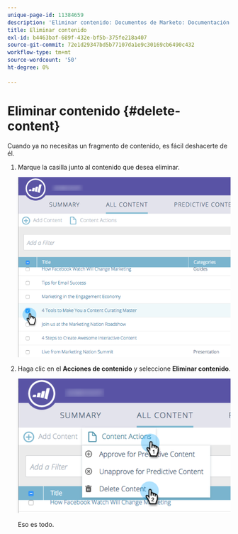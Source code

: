 ```yaml
---
unique-page-id: 11384659
description: 'Eliminar contenido: Documentos de Marketo: Documentación del producto'
title: Eliminar contenido
exl-id: b4463baf-689f-432e-bf5b-375fe218a407
source-git-commit: 72e1d29347bd5b77107da1e9c30169cb6490c432
workflow-type: tm+mt
source-wordcount: '50'
ht-degree: 0%

---
```


# Eliminar contenido {#delete-content}

Cuando ya no necesitas un fragmento de contenido, es fácil deshacerte de él.

1. Marque la casilla junto al contenido que desea eliminar.

   ![](assets/image2017-10-3-9-3a8-3a39.png)

1. Haga clic en el **Acciones de contenido** y seleccione **Eliminar contenido**.

   ![](assets/image2017-10-3-9-3a9-3a12.png)

   Eso es todo.
